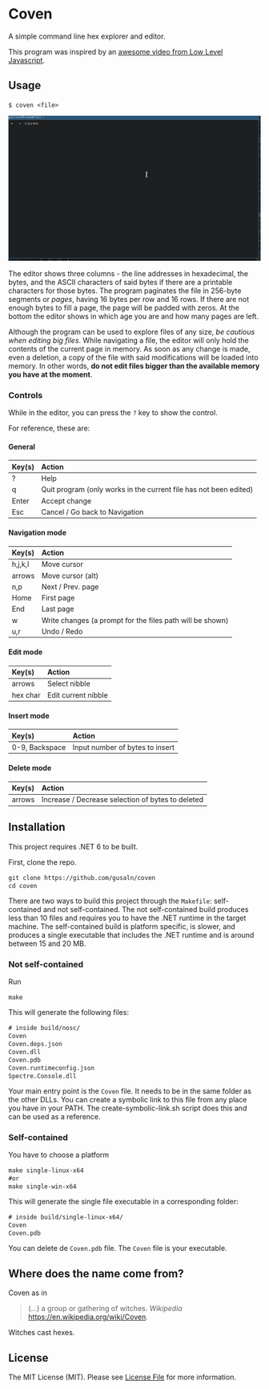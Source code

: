 # Coven

A simple command line hex explorer and editor.

This program was inspired by an [awesome video from Low Level Javascript](https://youtu.be/132wDVovzhw).

## Usage

```
$ coven <file>
```

![coven demo gif](assets/coven-demo.gif "coven in action")

The editor shows three columns - the line addresses in hexadecimal, the bytes, and the ASCII characters of said bytes if there are a printable characters for those bytes.
The program paginates the file in 256-byte segments or _pages_, having 16 bytes per row and 16 rows.
If there are not enough bytes to fill a page, the page will be padded with zeros.
At the bottom the editor shows in which age you are and how many pages are left.

Although the program can be used to explore files of any size, _be cautious when editing big files_.
While navigating a file, the editor will only hold the contents of the current page in memory.
As soon as any change is made, even a deletion, a copy of the file with said modifications will be loaded into memory.
In other words, **do not edit files bigger than the available memory you have at the moment**.

### Controls

While in the editor, you can press the `?` key to show the control.

For reference, these are:

#### General

| Key(s) | Action                                                            |
| :----- | :---------------------------------------------------------------- |
| ?      | Help                                                              |
| q      | Quit program (only works in the current file has not been edited) |
| Enter  | Accept change                                                     |
| Esc    | Cancel / Go back to Navigation                                    |

#### Navigation mode

| Key(s)  | Action                                                    |
| :------ | :-------------------------------------------------------- |
| h,j,k,l | Move cursor                                               |
| arrows  | Move cursor (alt)                                         |
| n,p     | Next / Prev. page                                         |
| Home    | First page                                                |
| End     | Last page                                                 |
| w       | Write changes (a prompt for the files path will be shown) |
| u,r     | Undo / Redo                                               |

#### Edit mode

| Key(s)   | Action              |
| :------- | :------------------ |
| arrows   | Select nibble       |
| hex char | Edit current nibble |

#### Insert mode

| Key(s)         | Action                          |
| :------------- | :------------------------------ |
| 0-9, Backspace | Input number of bytes to insert |

#### Delete mode

| Key(s) | Action                                            |
| :----- | :------------------------------------------------ |
| arrows | Increase / Decrease selection of bytes to deleted |

## Installation

This project requires .NET 6 to be built.

First, clone the repo.

```shell
git clone https://github.com/gusaln/coven
cd coven
```

There are two ways to build this project through the `Makefile`: self-contained and not self-contained.
The not self-contained build produces less than 10 files and requires you to have the .NET runtime in the target machine.
The self-contained build is platform specific, is slower, and produces a single executable that includes the .NET runtime and is around between 15 and 20 MB.

### Not self-contained

Run

```
make
```

This will generate the following files:

```shell
# inside build/nosc/
Coven
Coven.deps.json
Coven.dll
Coven.pdb
Coven.runtimeconfig.json
Spectre.Console.dll
```

Your main entry point is the `Coven` file.
It needs to be in the same folder as the other DLLs.
You can create a symbolic link to this file from any place you have in your PATH.
The create-symbolic-link.sh script does this and can be used as a reference.

### Self-contained

You have to choose a platform

```shell
make single-linux-x64
#or
make single-win-x64
```

This will generate the single file executable in a corresponding folder:

```shell
# inside build/single-linux-x64/
Coven
Coven.pdb
```

You can delete de `Coven.pdb` file.
The `Coven` file is your executable.

## Where does the name come from?

Coven as in

> (...) a group or gathering of witches.
> _Wikipedia_ https://en.wikipedia.org/wiki/Coven.

Witches cast hexes.

## License

The MIT License (MIT). Please see [License File](LICENSE) for more information.
